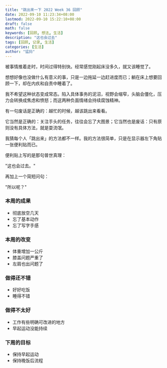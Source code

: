 ```yaml
---
title: "跳出来一下 2022 Week 36 回顾"
date: 2022-09-10 11:23:34+08:00
lastmod: 2022-09-10 15:22:10+08:00
draft: false
math: false
keywords: [回顾, 想法, 生活]
description: "这也会过去"
tags: [回顾, 记录, 生活]
categories: [生活]
author: "猛犸"
---
```


被事情推着走时，时间过得特别快。经常感觉刚起床没多久，就又该睡觉了。

想想好像也没做什么有意义的事，只是一边拖延一边赶进度而已；躺在床上想要回顾一下，却在内疚和自责中睡着了。

我不希望这种状态变成常态。陷入具体事务的泥沼，视野会缩窄，头脑会僵化，压力会转换成焦虑和愤怒；而这两种负面情绪会持续腐蚀精神。

有一句废话是正确的：越忙的时候，越该跳出来看看。

它当然是正确的：关注手头的任务，往往会忘了大图景；它当然也是废话：只有原则没有具体方法，就是耍流氓。

我猜每个人「跳出来」的方法都不一样。我的方法很简单，只是在显示器左下角贴一张便利贴而已。

便利贴上写的是那句普世真理：

"这也会过去。"

再加上一个简短问句：

"所以呢？"

### 本周的成果

- 彻底放空几天
- 忘了基本动作
- 忘了写字手感

### 本周的改变

- 体重增加一公斤
- 膝盖问题严重了
- 左肩也出问题了

### 做得还不错

- 好好吃饭
- 睡得不错

### 做得不太好

- 工作有些明确可改进的地方
- 早起运动没能持续

### 下周的目标

- 保持早起运动
- 保持晚饭后流程
